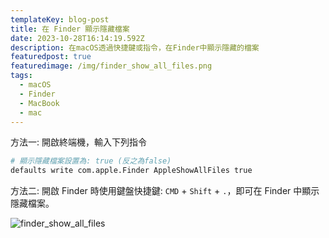 ```yaml
---
templateKey: blog-post
title: 在 Finder 顯示隱藏檔案
date: 2023-10-28T16:14:19.592Z
description: 在macOS透過快捷鍵或指令，在Finder中顯示隱藏的檔案
featuredpost: true
featuredimage: /img/finder_show_all_files.png
tags:
  - macOS
  - Finder
  - MacBook
  - mac
---
```

方法一: 開啟終端機，輸入下列指令

```bash
# 顯示隱藏檔案設置為: true (反之為false)
defaults write com.apple.Finder AppleShowAllFiles true
```

方法二: 開啟 Finder 時使用鍵盤快捷鍵: `CMD` + `Shift` + `.`，即可在 Finder 中顯示隱藏檔案。

![finder_show_all_files](finder_show_all_files.png)
